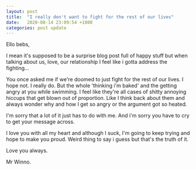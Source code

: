 ```yaml
---
layout: post
title:  "I really don't want to fight for the rest of our lives"
date:   2020-08-14 23:09:54 +1000
categories: post update
---
```

Ello bebs,

I mean it's supposed to be a surprise blog post full of happy stuff but when talking about us, love, our relationship I feel like i gotta address the fighting...

You once asked me if we're doomed to just fight for the rest of our lives. I hope not. I really do. But the whole 'thinking i'm baked' and the getting angry at you while swimming. I feel like they're all cases of shitty annoying hiccups that get blown out of proportion. Like I think back about them and always wonder why and how I get so angry or the argument got so heated. 

I'm sorry that a lot of it just has to do with me. And i'm sorry you have to cry to get your message across. 

I love you with all my heart and although I suck, I'm going to keep trying and hope to make you proud. Weird thing to say i guess but that's the truth of it.

Love you always.

Mr Winno.